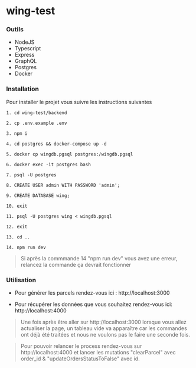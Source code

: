 # wing-test

### Outils

- NodeJS
- Typescript
- Express
- GraphQL
- Postgres
- Docker

### Installation

Pour installer le projet vous suivre les instructions suivantes

  ```
  1. cd wing-test/backend

  2. cp .env.example .env

  3. npm i

  4. cd postgres && docker-compose up -d

  5. docker cp wingdb.pgsql postgres:/wingdb.pgsql

  6. docker exec -it postgres bash

  7. psql -U postgres

  8. CREATE USER admin WITH PASSWORD 'admin';

  9. CREATE DATABASE wing;

  10. exit

  11. psql -U postgres wing < wingdb.pgsql

  12. exit

  13. cd ..

  14. npm run dev
  ```
  > Si après la commmande 14 "npm run dev" vous avez une erreur, relancez la commande ça
  devrait fonctionner

### Utilisation

- Pour générer les parcels rendez-vous ici : http://localhost:3000

- Pour récupérer les données que vous souhaitez rendez-vous ici: http://localhost:4000

> Une fois après être aller sur http://localhost:3000 lorsque vous allez actualiser la
page, un tableau vide va apparaître car les commandes ont déjà été traitées et nous ne
voulons pas le faire une seconde fois.

> Pour pouvoir relancer le process rendez-vous sur http://localhost:4000 et lancer les
mutations "clearParcel" avec order_id & "updateOrdersStatusToFalse" avec id. 